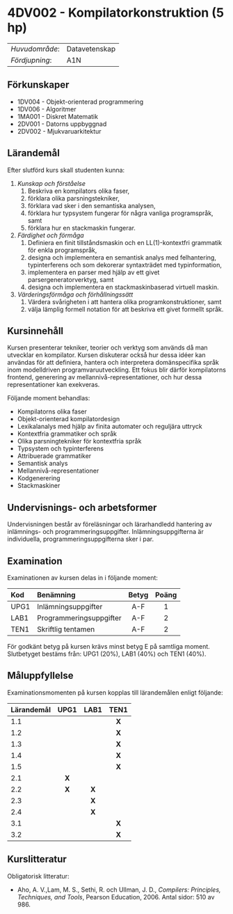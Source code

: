 # 4DV002 - Kompilatorkonstruktion (5 hp)

|     |     |
| --- | --- | 
| *Huvudområde*: | Datavetenskap | 
| *Fördjupning*: | A1N | 

## Förkunskaper

- 1DV004 - Objekt-orienterad programmering  
- 1DV006 - Algoritmer
- 1MA001 - Diskret Matematik
- 2DV001 - Datorns uppbyggnad 
- 2DV002 - Mjukvaruarkitektur

## Lärandemål

Efter slutförd kurs skall studenten kunna:

1. *Kunskap och förståelse*
    1. Beskriva en kompilators olika faser,
    2. förklara olika parsningstekniker,
    3. förklara vad sker i den semantiska analysen, 
    4. förklara hur typsystem fungerar för några vanliga programspråk, samt
    5. förklara hur en stackmaskin fungerar.
2. *Färdighet och förmåga*
    1. Definiera en finit tillståndsmaskin och en LL(1)-kontextfri grammatik för enkla programspråk,
    2. designa och implementera en semantisk analys med felhantering, typinterferens och som dekorerar syntaxträdet med typinformation, 
    3. implementera en parser med hjälp av ett givet parsergeneratorverktyg, samt
    4. designa och implementera en stackmaskinbaserad virtuell maskin.
3. *Värderingsförmåga och förhållningssätt*
    1. Värdera svårigheten i att hantera olika programkonstruktioner, samt
    2. välja lämplig formell notation för att beskriva ett givet formellt språk.

## Kursinnehåll

Kursen presenterar tekniker, teorier och verktyg som används då man utvecklar en kompilator. Kursen diskuterar också hur dessa idéer  kan användas för att definiera, hantera och interpretera domänspecifika språk inom modelldriven programvaruutveckling. Ett fokus blir därför kompilatorns frontend, generering av mellannivå-representationer, och hur dessa representationer kan exekveras. 

Följande moment behandlas:

- Kompilatorns olika faser
- Objekt­-orienterad kompilatordesign  
- Lexikalanalys med hjälp av finita automater och reguljära uttryck 
- Kontextfria grammatiker och språk 
- Olika parsningtekniker för kontextfria språk 
- Typsystem och typinterferens
- Attribuerade grammatiker
- Semantisk analys
- Mellannivå-representationer
- Kodgenerering
- Stackmaskiner

## Undervisnings- och arbetsformer

Undervisningen består av föreläsningar och lärarhandledd hantering av inlämnings- och programmeringsuppgifter. Inlämningsuppgifterna är individuella, programmeringsuppgifterna sker i par.  

## Examination

Examinationen av kursen delas in i följande moment:

| Kod  | Benämning             | Betyg | Poäng | 
| :--- | :-------------------- | :---: | :---: |
| UPG1 | Inlämningsuppgifter   | A-F   | 1     |
| LAB1 | Programmeringsuppgifter | A-F   | 2     |
| TEN1 | Skriftlig tentamen    | A-F   | 2     |

För godkänt betyg på kursen krävs minst betyg E på samtliga moment. Slutbetyget bestäms från: UPG1 (20%), LAB1 (40%) och TEN1 (40%).

## Måluppfyllelse

Examinationsmomenten på kursen kopplas till lärandemålen enligt följande:

| Lärandemål | UPG1  | LAB1  | TEN1  | 
| :--------- | :---: | :---: | :---: |
| 1.1        |       |       | **X** |
| 1.2        |       |       | **X** |
| 1.3        |       |       | **X** |
| 1.4        |       |       | **X** |
| 1.5        |       |       | **X** |
| 2.1        | **X** |       |       |
| 2.2        | **X** | **X** |       |
| 2.3        |       | **X** |       |
| 2.4        |       | **X** |       |
| 3.1        |       |       | **X** |
| 3.2        |       |       | **X** |

## Kurslitteratur

Obligatorisk litteratur:

- Aho, A. V.,Lam, M. S., Sethi, R. och Ullman, J. D., *Compilers: Principles, Techniques, and Tools*, Pearson Education, 2006. Antal sidor: 510 av 986.
